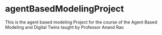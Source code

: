 # agentBasedModelingProject
This is the agent based modeling Project for the course of the Agent Based Modeling and Digital Twins taught by Professor Anand Rao
